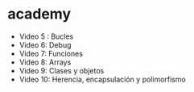 # academy
<ul>
<li>Video 5 : Bucles</li>
<li>Video 6: Debug</li>
<li>Video 7: Funciones</li>
<li>Video 8: Arrays</li>
<li>Video 9: Clases y objetos</li>
<li>Video 10: Herencia, encapsulación y polimorfismo</li>
</ul>
